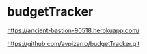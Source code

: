 # budgetTracker

https://ancient-bastion-90518.herokuapp.com/

https://github.com/avpizarro/budgetTracker.git